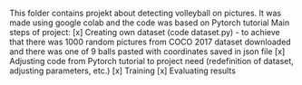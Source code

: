 This folder contains projekt about detecting volleyball on pictures. It was made using google colab and the code was based on Pytorch tutorial
Main steps of project:
[x] Creating own dataset (code dataset.py) - to achieve that there was 1000 random pictures from COCO 2017 dataset downloaded and there was one of 9 balls pasted with coordinates saved in json file
[x] Adjusting code from Pytorch tutorial to project need (redefinition of dataset, adjusting parameters, etc.)
[x] Training 
[x] Evaluating results 

